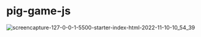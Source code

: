 # pig-game-js

![screencapture-127-0-0-1-5500-starter-index-html-2022-11-10-10_54_39](https://user-images.githubusercontent.com/84046930/201060392-220ebe71-3875-4dd2-91f3-2e5c5439a363.png)
